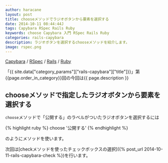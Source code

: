 ```yaml
---
author: haracane
layout: post
title: chooseメソッドでラジオボタンから要素を選択する
date: 2014-10-11 08:44:44J
tags: Capybara RSpec Rails Ruby
keywords: choose Capybara 入門 RSpec Rails Ruby
categories: rails-capybara
description: ラジオボタンを選択するchooseメソッドを紹介します。
image: rspec.png
---
```

[Capybara](/tags/capybara/) / [RSpec](/tags/rspec/) / [Rails](/tags/rails/) / [Ruby](/tags/ruby/)

「{{ site.data["category_params"]["rails-capybara"]["title"]}}」第{{page.order_in_category}}回の今回は{{ page.description }}

## chooseメソッドで指定したラジオボタンから要素を選択する

`choose`メソッドで「公開する」のラベルがついたラジオボタンを選択するには

{% highlight ruby %}
choose '公開する'
{% endhighlight %}

のようにメソッドを使います。

次回は[checkメソッドを使ったチェックボックスの選択]({% post_url 2014-10-11-rails-capybara-check %})を行います。
